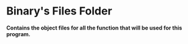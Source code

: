 # Binary's Files Folder

**Contains the object files for all the function that will be used for this program.**
